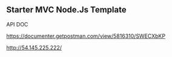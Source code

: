 ## Starter MVC Node.Js Template



API DOC 


https://documenter.getpostman.com/view/5816310/SWECXbKP


http://54.145.225.222/


